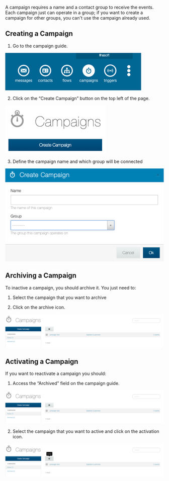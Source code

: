 A campaign requires a name and a contact group to receive the events. Each campaign just can operate in a group; if you want to create a campaign for other groups, you can't use the campaign already used.

## Creating a Campaign ##

1. Go to the campaign guide.

![](/img/campaign/campaign1.png)

2. Click on the “Create Campaign” button on the top left of the page.

![](/img/campaign/campaign2.png)

3. Define the campaign name and which group will be connected

![](/img/campaign/campaign3.png)

## Archiving a Campaign ##

To inactive a campaign, you should archive it. You just need to:

1. Select the campaign that you want to archive

2. Click on the archive icon.

![](/img/campaign/campaign4.png)

## Activating a Campaign ##

If you want to reactivate a campaign you should:

1. Access the “Archived” field on the campaign guide.

![](/img/campaign/campaign5.png)

2. Select the campaign that you want to active and click on the activation icon.

![](/img/campaign/campaign6.png)